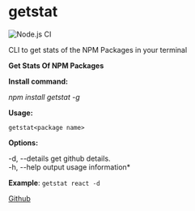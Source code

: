# getstat
![Node.js CI](https://github.com/saqibnoorani/getstat/workflows/Node.js%20CI/badge.svg?branch=master&event=push)




CLI to get stats of the NPM Packages in your terminal

  

**Get Stats Of NPM Packages**

  

**Install command:** 

  

*npm install getstat -g*

  

**Usage:**

  

    getstat<package name>

  

**Options:**

  


-d, --details get github details.  
-h, --help output usage information*

  

**Example**: `getstat react -d`


[Github](https://github.com/saqibnoorani/getstat)
